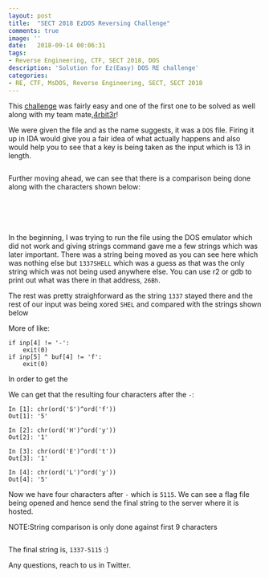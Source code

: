 ```yaml
---
layout: post
title:  "SECT 2018 EzDOS Reversing Challenge"
comments: true
image: ''
date:   2018-09-14 00:06:31
tags:
- Reverse Engineering, CTF, SECT 2018, DOS
description: 'Solution for Ez(Easy) DOS RE challenge'
categories:
- RE, CTF, MsDOS, Reverse Engineering, SECT, SECT 2018
---
```


This <a href="https://github.com/gokulkrishna01/gokulkrishna01.github.io/tree/master/scripts/SECT/ezdos.com">challenge</a> was fairly easy and one of the first one to be solved as well along with my team mate,<a href="https://twitter.com/jkrshnmenon">4rbit3r</a>!

We were given the file and as the name suggests, it was a `DOS` file. Firing it up in IDA would give you a fair idea of what actually happens and also would help you to see that a key is being taken as the input which is 13 in length.

<figure class="foto-legenda">
	<img src="{{ "/assets/img/EzDOS/Input.png"}}" alt="">
</figure>

Further moving ahead, we can see that there is a comparison being done along with the characters shown below:

<figure class="foto-legenda">
	<img src="{{ "/assets/img/EzDOS/firstcom.png"}}" alt="">
</figure>

<figure class="foto-legenda">
	<img src="{{ "/assets/img/EzDOS/scom.png"}}" alt="">
</figure>

<figure class="foto-legenda">
	<img src="{{ "/assets/img/EzDOS/tcom.png"}}" alt="">
</figure>

<figure class="foto-legenda">
	<img src="{{ "/assets/img/EzDOS/fcom.png"}}" alt="">
</figure>

<figure class="foto-legenda">
	<img src="{{ "/assets/img/EzDOS/18f.png"}}" alt="">
</figure>

In the beginning, I was trying to run the file using the DOS emulator which did not work and giving strings command gave me a few strings which was later important. There was a string being moved as you can see here which was nothing else but `1337SHELL` which was a guess as that was the only string which was not being used anywhere else. You can use r2 or gdb to print out what was there in that address, `26Bh`.

The rest was pretty straighforward as the string `1337` stayed there and the rest of our input was being xored `SHEL` and compared with the strings shown below

More of like:
```
if inp[4] != '-':
    exit(0)
if inp[5] ^ buf[4] != 'f':
    exit(0)
```

In order to get the

We can get that the resulting four characters after the `-`:

```
In [1]: chr(ord('S')^ord('f'))
Out[1]: '5'

In [2]: chr(ord('H')^ord('y'))
Out[2]: '1'

In [3]: chr(ord('E')^ord('t'))
Out[3]: '1'

In [4]: chr(ord('L')^ord('y'))
Out[4]: '5'
```

Now we have four characters after `-` which is `5115`. We can see a flag file being opened and hence send the final string to the server where it is hosted.

NOTE:String comparison is only done against first 9 characters

<figure class="foto-legenda">
	<img src="{{ "/assets/img/EzDOS/flagopen.png"}}" alt="">
</figure>


The final string is, `1337-5115` :)

Any questions, reach to us in Twitter.
